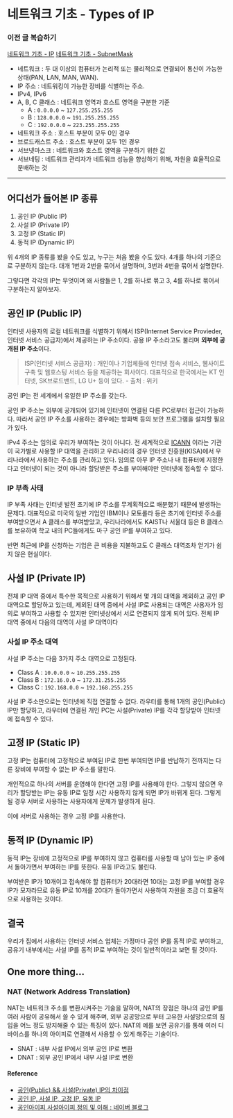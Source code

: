 # 네트워크 기초 - Types of IP

### 이전 글 복습하기

[네트워크 기초 - IP](https://github.com/im-d-team/Dev-Docs/blob/master/Network/IP.md)
[네트워크 기초 - SubnetMask](https://github.com/im-d-team/Dev-Docs/blob/master/Network/Subnetmask.md)

- 네트워크 : 두 대 이상의 컴퓨터가 논리적 또는 물리적으로 연결되어 통신이 가능한 상태(PAN, LAN, MAN, WAN).
- IP 주소 : 네트워킹이 가능한 장비를 식별하는 주소.
- IPv4, IPv6
- A, B, C 클래스 : 네트워크 영역과 호스트 영역을 구분한 기준
  - A : `0.0.0.0` ~ `127.255.255.255`
  - B : `128.0.0.0` ~ `191.255.255.255`
  - C : `192.0.0.0` ~ `223.255.255.255`
- 네트워크 주소 : 호스트 부분이 모두 0인 경우
- 브로드캐스트 주소 : 호스트 부분이 모두 1인 경우
- 서브넷마스크 : 네트워크와 호스트 영역을 구분하기 위한 값
- 서브네팅 : 네트워크 관리자가 네트워크 성능을 향상하기 위해, 자원을 효율적으로 분배하는 것

---

## 어디선가 들어본 IP 종류

1. 공인 IP (Public IP)
2. 사설 IP (Private IP)
3. 고정 IP (Static IP)
4. 동적 IP (Dynamic IP)

위 4개의 IP 종류를 봤을 수도 있고, 누구는 처음 봤을 수도 있다. 4개를 하나의 기준으로 구분하지 않는다. 대개 1번과 2번을 묶어서 설명하며, 3번과 4번을 묶어서 설명한다.

그렇다면 각각의 IP는 무엇이며 왜 사람들은 1, 2를 하나로 묶고 3, 4를 하나로 묶어서 구분하는지 알아보자.

## 공인 IP (Public IP)

인터넷 사용자의 로컬 네트워크를 식별하기 위해서 ISP(Internet Service Provieder, 인터넷 서비스 공급자)에서 제공하는 IP 주소이다. 공용 IP 주소라고도 불리며 **외부에 공개된 IP 주소**이다.

> ISP(인터넷 서비스 공급자) : 개인이나 기업체들에 인터넷 접속 서비스, 웹사이트 구축 및 웹호스팅 서비스 등을 제공하는 회사이다. 대표적으로 한국에서는 KT 인터넷, SK브로드밴드, LG U+ 등이 있다. - 출처 : 위키

공인 IP는 전 세계에서 유일한 IP 주소를 갖는다.

공인 IP 주소는 외부에 공개되어 있기에 인터넷이 연결된 다른 PC로부터 접근이 가능하다. 따라서 공인 IP 주소를 사용하는 경우에는 방화벽 등의 보안 프로그램을 설치할 필요가 있다.

IPv4 주소는 임의로 우리가 부여하는 것이 아니다. 전 세계적으로 [ICANN](https://ko.wikipedia.org/wiki/ICANN) 이라는 기관이 국가별로 사용할 IP 대역을 관리하고 우리나라의 경우 인터넷 진흥원(KISA)에서 우리나라에서 사용하는 주소를 관리하고 있다. 임의로 아무 IP 주소나 내 컴퓨터에 지정한다고 인터넷이 되는 것이 아니라 할당받은 주소를 부여해야만 인터넷에 접속할 수 있다.

### IP 부족 사태

IP 부족 사태는 인터넷 발전 초기에 IP 주소를 무계획적으로 배분했기 때문에 발생하는 문제다. 대표적으로 미국의 일반 기업인 IBM이나 모토롤라 등은 초기에 인터넷 주소를 부여받으면서 A 클래스를 부여받았고, 우리나라에서도 KAIST나 서울대 등은 B 클래스를 보유하여 학교 내의 PC들에게도 마구 공인 IP를 부여하고 있다.

반면 최근에 IP를 신청하는 기업은 큰 비용을 지불하고도 C 클래스 대역조차 얻기가 쉽지 않은 현실이다.

## 사설 IP (Private IP)

전체 IP 대역 중에서 특수한 목적으로 사용하기 위해서 몇 개의 대역을 제외하고 공인 IP 대역으로 할당하고 있는데, 제외된 대역 중에서 사설 IP로 사용되는 대역은 사용자가 임의로 부여하고 사용할 수 있지만 인터넷상에서 서로 연결되지 않게 되어 있다. 전체 IP 대역 중에서 다음의 대역이 사설 IP 대역이다

### 사설 IP 주소 대역

사설 IP 주소는 다음 3가지 주소 대역으로 고정된다.

- Class A : `10.0.0.0` ~ `10.255.255.255`
- Class B : `172.16.0.0` ~ `172.31.255.255`
- Class C : `192.168.0.0` ~ `192.168.255.255`

사설 IP 주소만으로는 인터넷에 직접 연결할 수 없다. 라우터를 통해 1개의 공인(Public) IP만 할당하고, 라우터에 연결된 개인 PC는 사설(Private) IP를 각각 할당받아 인터넷에 접속할 수 있다.

## 고정 IP (Static IP)

고정 IP는 컴퓨터에 고정적으로 부여된 IP로 한번 부여되면 IP를 반납하기 전까지는 다른 장비에 부여할 수 없는 IP 주소를 말한다.

개인적으로 하나의 서버를 운영해야 한다면 고정 IP를 사용해야 한다. 그렇지 않으면 우리가 할당받는 IP는 유동 IP로 일정 시간 사용하지 않게 되면 IP가 바뀌게 된다. 그렇게 될 경우 서버로 사용하는 사용자에게 문제가 발생하게 된다.

이에 서버로 사용하는 경우 고정 IP를 사용한다.

## 동적 IP (Dynamic IP)

동적 IP는 장비에 고정적으로 IP를 부여하지 않고 컴퓨터를 사용할 때 남아 있는 IP 중에서 돌아가면서 부여하는 IP를 뜻한다. 유동 IP라고도 불린다.

부여받은 IP가 10개이고 접속해야 할 컴퓨터가 20대라면 10대는 고정 IP를 부여할 경우 IP가 모자라므로 유동 IP로 10개를 20대가 돌아가면서 사용하여 자원을 조금 더 효율적으로 사용하는 것이다.

## 결국

우리가 집에서 사용하는 인터넷 서비스 업체는 가정마다 공인 IP를 동적 IP로 부여하고, 공유기 내부에서는 사설 IP를 동적 IP로 부여하는 것이 일반적이라고 보면 될 것이다.

## One more thing...

### NAT (Network Address Translation)

NAT는 네트워크 주소를 변환시켜주는 기술을 말하며, NAT의 장점은 하나의 공인 IP를 여러 사람이 공유해서 쓸 수 있게 해주며, 외부 공공망으로 부터 고유한 사설망으로의 침입을 어느 정도 방지해줄 수 있는 특징이 있다. NAT의 예를 보면 공유기를 통해 여러 디바이스를 하나의 아이피로 연결해서 사용할 수 있게 해주는 기술이다.

- SNAT : 내부 사설 IP에서 외부 공인 IP로 변환
- DNAT : 외부 공인 IP에서 내부 사설 IP로 변환

#### Reference

- [공인(Public) && 사설(Private) IP의 차이점](https://velog.io/@hidaehyunlee/%EA%B3%B5%EC%9D%B8Public-%EC%82%AC%EC%84%A4Private-IP%EC%9D%98-%EC%B0%A8%EC%9D%B4%EC%A0%90)
- [공인 IP, 사설 IP, 고정 IP, 유동 IP](http://gotocloud.co.kr/?p=320)
- [공인아이피 사설아이피 정의 및 이해 : 네이버 블로그](https://m.blog.naver.com/mogni/70183970559)
